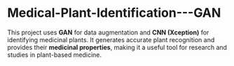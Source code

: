 # Medical-Plant-Identification---GAN
This project uses **GAN** for data augmentation and **CNN (Xception)** for identifying medicinal plants. It generates accurate plant recognition and provides their **medicinal properties**, making it a useful tool for research and studies in plant-based medicine.
